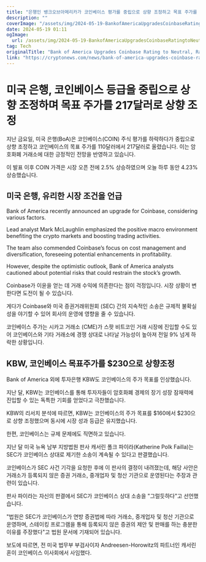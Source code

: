 ```yaml
---
title: "은행인 뱅크오브아메리카가 코인베이스 평가를 중립으로 상향 조정하고 목표 주가를 217달러로 올렸습니다"
description: ""
coverImage: "/assets/img/2024-05-19-BankofAmericaUpgradesCoinbaseRatingtoNeutralRaisesPriceTargetto217_thumbnail.png"
date: 2024-05-19 01:11
ogImage: 
  url: /assets/img/2024-05-19-BankofAmericaUpgradesCoinbaseRatingtoNeutralRaisesPriceTargetto217_thumbnail.png
tag: Tech
originalTitle: "Bank of America Upgrades Coinbase Rating to Neutral, Raises Price Target to $217"
link: "https://cryptonews.com/news/bank-of-america-upgrades-coinbase-rating-to-neutral-raises-price-target-to-217.htm"
---
```



# 미국 은행, 코인베이스 등급을 중립으로 상향 조정하며 목표 주가를 217달러로 상향 조정

지난 금요일, 미국 은행(BoA)은 코인베이스(COIN) 주식 평가를 하락하다가 중립으로 상향 조정하고 코인베이스의 목표 주가를 110달러에서 217달러로 올렸습니다. 이는 암호화폐 거래소에 대한 긍정적인 전망을 반영하고 있습니다.

이 발표 이후 COIN 가격은 시장 오픈 전에 2.5% 상승하였으며 오늘 하루 동안 4.23% 상승했습니다.

## 미국 은행, 유리한 시장 조건을 언급

<div class="content-ad"></div>

Bank of America recently announced an upgrade for Coinbase, considering various factors. 

Lead analyst Mark McLaughlin emphasized the positive macro environment benefiting the crypto markets and boosting trading activities. 

The team also commended Coinbase’s focus on cost management and diversification, foreseeing potential enhancements in profitability. 

However, despite the optimistic outlook, Bank of America analysts cautioned about potential risks that could restrain the stock’s growth.

<div class="content-ad"></div>

Coinbase가 이윤을 얻는 데 거래 수익에 의존한다는 점이 걱정입니다. 시장 상황이 변한다면 도전이 될 수 있습니다.

게다가 Coinbase와 미국 증권거래위원회 (SEC) 간의 지속적인 소송은 규제적 불확실성을 야기할 수 있어 회사의 운영에 영향을 줄 수 있습니다.

코인베이스 주가는 시카고 거래소 (CME)가 스팟 비트코인 거래 시장에 진입할 수도 있어 코인베이스와 기타 거래소에 경쟁 상대로 나타날 가능성이 높아져 전일 9% 넘게 하락한 상황입니다.

## KBW, 코인베이스 목표주가를 $230으로 상향조정

<div class="content-ad"></div>

Bank of America 외에 투자은행 KBW도 코인베이스의 주가 목표를 인상했습니다.

지난 달, KBW는 코인베이스를 통해 투자자들이 암호화폐 경제의 장기 성장 잠재력에 진입할 수 있는 독특한 기회를 얻었다고 극찬했습니다.

KBW의 리서치 분석에 따르면, KBW는 코인베이스의 주가 목표를 $160에서 $230으로 상향 조정했으며 동시에 시장 성과 등급은 유지했습니다.

한편, 코인베이스는 규제 문제에도 직면하고 있습니다.

<div class="content-ad"></div>

지난 달 미국 뉴욕 남부 지방법원 판사 캐서린 폴크 파이라(Katherine Polk Failla)는 SEC가 코인베이스 상대로 제기한 소송이 계속될 수 있다고 판결했습니다.

코인베이스가 SEC 사건 기각을 요청한 후에 이 판사의 결정이 내려졌는데, 해당 사안은 거래소가 등록되지 않은 증권 거래소, 중개업자 및 청산 기관으로 운영된다는 주장과 관련이 있습니다.

판사 파이라는 자신의 판결에서 SEC가 코인베이스 상대 소송을 "그럴듯하다"고 선언했습니다.

"법원은 SEC가 코인베이스가 연방 증권법에 따라 거래소, 중개업자 및 청산 기관으로 운영하며, 스테이킹 프로그램을 통해 등록되지 않은 증권의 제안 및 판매를 하는 충분한 이유를 주장했다"고 법원 문서에 기재되어 있습니다.

<div class="content-ad"></div>

보도에 따르면, 전 미국 법무부 부검사이자 Andreesen-Horowitz의 파트너인 캐서린 혼이 코인베이스 이사회에서 사임했다.
